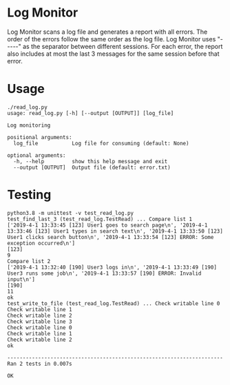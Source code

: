 # Log Monitor

Log Monitor scans a log file and generates a report with all errors. 
The order of the errors follow the same order as the log file. 
Log Monitor uses "-----" as the separator between different sessions. 
For each error, the report also includes at most the last 3  messages for the same session before that error.


# Usage

```
./read_log.py 
usage: read_log.py [-h] [--output [OUTPUT]] [log_file]

Log monitoring

positional arguments:
  log_file           Log file for consuming (default: None)

optional arguments:
  -h, --help         show this help message and exit
  --output [OUTPUT]  Output file (default: error.txt)
```

# Testing

```
python3.8 -m unittest -v test_read_log.py
test_find_last_3 (test_read_log.TestRead) ... Compare list 1
['2019-4-1 13:33:45 [123] User1 goes to search page\n', '2019-4-1 13:33:46 [123] User1 types in search text\n', '2019-4-1 13:33:50 [123] User1 clicks search button\n', '2019-4-1 13:33:54 [123] ERROR: Some exception occurred\n']
[123]
9
Compare list 2
['2019-4-1 13:32:40 [190] User3 logs in\n', '2019-4-1 13:33:49 [190] User3 runs some job\n', '2019-4-1 13:33:57 [190] ERROR: Invalid input\n']
[190]
11
ok
test_write_to_file (test_read_log.TestRead) ... Check writable line 0
Check writable line 1
Check writable line 2
Check writable line 3
Check writable line 0
Check writable line 1
Check writable line 2
ok

----------------------------------------------------------------------
Ran 2 tests in 0.007s

OK
```
